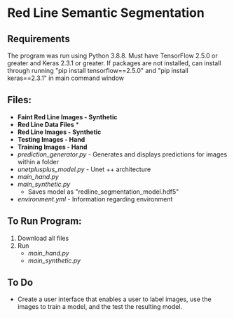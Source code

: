 # Red Line Semantic Segmentation

## Requirements
The program was run using Python 3.8.8. Must have TensorFlow 2.5.0 or greater and Keras 2.3.1 or greater. If packages are not installed, can install through running "pip install tensorflow==2.5.0" and "pip install keras==2.3.1" in main command window

## Files: 
* **Faint Red Line Images - Synthetic** 
* **Red Line Data Files**
  * 
* **Red Line Images - Synthetic**
* **Testing Images - Hand**
* **Training Images - Hand** 
* *prediction_generator.py* - Generates and displays predictions for images within a folder
* *unetplusplus_model.py* - Unet ++ architecture
* *main_hand.py* 
* *main_synthetic.py* 
  * Saves model as "redline_segmentation_model.hdf5" 
* *environment.yml* - Information regarding environment

## To Run Program:
1. Download all files
2. Run
   * *main_hand.py*
   * *main_synthetic.py*
   
## To Do
* Create a user interface that enables a user to label images, use the images to train a model, and the test the resulting model.

